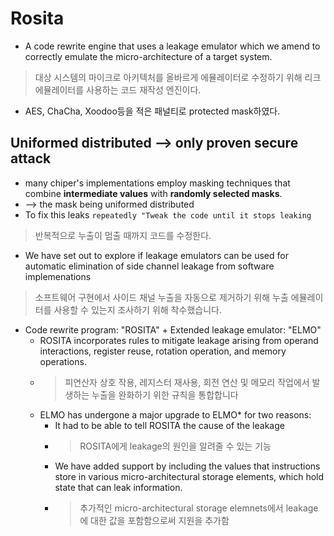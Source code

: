# Rosita
* A code rewrite engine that uses a leakage emulator which we amend to correctly emulate the micro-architecture of a target system.
> 대상 시스템의 마이크로 아키텍처를 올바르게 에뮬레이터로 수정하기 위해 리크 에뮬레이터를 사용하는 코드 재작성 엔진이다.
* AES, ChaCha, Xoodoo등을 적은 패널티로 protected mask하였다. 
## Uniformed distributed --> only proven secure attack 
* many chiper's implementations employ masking techniques that combine **intermediate values** with **randomly selected masks**.
* --> the mask being uniformed distributed
* To fix this leaks ``` repeatedly "Tweak the code until it stops leaking ```
> 반복적으로 누출이 멈출 때까지 코드를 수정한다.
* We have set out to explore if leakage emulators can be used for automatic elimination of side channel leakage from software implemenations
> 소프트웨어 구현에서 사이드 채널 누출을 자동으로 제거하기 위해 누출 에뮬레이터를 사용할 수 있는지 조사하기 위해 착수했습니다.
* Code rewrite program: "ROSITA" + Extended leakage emulator: "ELMO"
  * ROSITA incorporates rules to mitigate leakage arising from operand interactions, register reuse, rotation operation, and memory operations. 
  * > 피연산자 상호 작용, 레지스터 재사용, 회전 연산 및 메모리 작업에서 발생하는 누출을 완화하기 위한 규칙을 통합합니다
  * ELMO has undergone a major upgrade to ELMO* for two reasons: 
    * It had to be able to tell ROSITA the cause of the leakage
    * > ROSITA에게 leakage의 원인을 알려줄 수 있는 기능
    * We have added support by including the values that instructions store in various micro-architectural storage elements, which hold state that can leak information.
    * > 추가적인 micro-architectural storage elemnets에서 leakage에 대한 값을 포함함으로써 지원을 추가함
